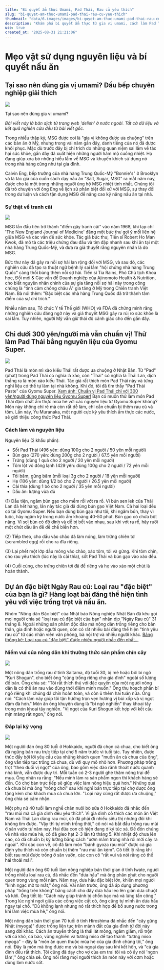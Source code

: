 ```yaml
---
title: "Bí quyết ẩm thực Umami, Pad Thái, Rau củ yêu thích"
slug: "bi-quyet-am-thuc-umami-pad-thai-rau-cu-yeu-thich"
thumbnail: "data/6.images/images/bi-quyet-am-thuc-umami-pad-thai-rau-cu-yeu-thich.webp"
description: "Khám phá bí quyết ẩm thực từ gia vị umami, cách làm Pad Thái tiết kiệm tại nhà đến tình yêu rau củ của nông dân Nhật Bản."
use: true
created_at: "2025-08-31 21:21:06"
---
```


# Mẹo vặt sử dụng nguyên liệu và bí quyết nấu ăn

## Tại sao nên dùng gia vị umami? Đầu bếp chuyên nghiệp giải thích

![](/images/20250831-00010003-elleonline-000-1-view.webp)

Tại sao nên dùng gia vị umami?

*Bài viết này là bản dịch từ trang web 'delish' ở nước ngoài. Tất cả dữ liệu và kết quả nghiên cứu đều từ bài viết gốc.*

Trong nhiều thập kỷ, MSG được coi là "gia vị không được ưa chuộng" trên các bàn ăn ở Mỹ, nhưng trong vài năm gần đây, danh tiếng của nó đã được khôi phục. Mặc dù trước đây bị chỉ trích do những quan niệm sai lầm về tác hại sức khỏe, gần đây đã xuất hiện những người hâm mộ cuồng nhiệt. Họ đang giúp xóa bỏ những hiểu lầm về MSG và khuyến khích sử dụng nó trong nhà hàng cũng như tại gia đình.

Calvin Eng, bếp trưởng của nhà hàng Trung Quốc-Mỹ "Bonnie's" ở Brooklyn và là tác giả của cuốn sách dạy nấu ăn "Salt, Sugar, MSG" ra mắt năm nay, được cho là một trong những người ủng hộ MSG nhiệt tình nhất. Chúng tôi đã trò chuyện với ông Eng về lịch sử phân biệt đối xử với MSG, sự thay đổi trong dư luận và cách tận dụng MSG để nâng cao kỹ năng nấu ăn tại nhà.

### Sự thật về tranh cãi

![](/images/20250831-00010003-elleonline-001-1-view.webp)

MSG lần đầu tiên trở thành "điểm gây tranh cãi" vào năm 1968, khi tạp chí 'The New England Journal of Medicine' đăng một bức thư gợi ý mối liên hệ giữa MSG và các vấn đề sức khỏe. Tác giả bức thư, Tiến sĩ Robert Ho Man Kwok, đã mô tả các triệu chứng đau đầu và tim đập nhanh sau khi ăn tại một nhà hàng Trung Quốc-Mỹ, và đưa ra giả thuyết rằng nguyên nhân là do MSG.

Bức thư này đã gây ra nỗi sợ hãi lan rộng đối với MSG, và sau đó, các nghiên cứu đã tạo ra thuật ngữ bệnh lý sai lầm "hội chứng nhà hàng Trung Quốc" càng thổi bùng thêm nỗi sợ hãi. Tiến sĩ Tia Rains, Phó Chủ tịch Khoa học, Đổi mới & Các vấn đề Doanh nghiệp của Ajinomoto Health & Nutrition, cho biết nguyên nhân chính của sự gia tăng nỗi sợ hãi này trong công chúng là "tình cảm chống châu Á" gia tăng ở Mỹ trong Chiến tranh Việt Nam. Bà nói thêm: "Đặc biệt các nhà hàng Trung Quốc đã trở thành tâm điểm của sự chỉ trích."

Nhiều năm sau, Tổ chức Y tế Thế giới (WHO) và FDA đã chứng minh rằng những nghiên cứu đáng ngờ này và giả thuyết MSG gây ra rủi ro sức khỏe là sai lầm. Tuy nhiên, người Mỹ vẫn giữ thái độ cảnh giác cho đến gần đây.

## Chỉ dưới 300 yên/người mà vẫn chuẩn vị! Thử làm Pad Thái bằng nguyên liệu của Gyomu Super.

![](/images/20250831-00091282-thankyu-000-1-view.webp)

Pad Thái là món mì xào kiểu Thái rất được ưa chuộng ở Nhật Bản. Từ "Pad" (phat) trong Pad Thái có nghĩa là xào, còn "Thai" có nghĩa là Thái Lan, dịch thẳng ra là món xào kiểu Thái. Tác giả rất thích món Pad Thái này và từng nghĩ liệu có thể tự làm tại nhà không. Khi đó, tôi đã tìm thấy "Pad Thái Paste" của Gyomu Super.
[Xem ảnh: Chuẩn vị Pad Thái chỉ với 300 yên/người dùng nguyên liệu Gyomu Super!](https://39mag.benesse.jp/lifestyle/content/gallery/?id=212806&utm_source=headlines.yahoo&utm_medium=referral&utm_campaign=yahoo_photo_link)
Bạn có muốn thử làm món Pad Thái đậm chất ẩm thực mùa hè với các nguyên liệu từ Gyomu Super không? Món này không chỉ rẻ mà còn rất dễ làm, chỉ cần chuẩn bị thêm rau củ và tôm. Lần này, Yu Muranaka, một người cực kỳ yêu thích ẩm thực các nước, sẽ giới thiệu công thức Pad Thái.

### Cách làm và nguyên liệu

Nguyên liệu (2 khẩu phần):
* Sốt Pad Thái (496 yên: dùng 100g cho 2 người / 50 yên mỗi người)
* Bún gạo (270 yên: dùng 200g cho 2 người / 67.5 yên mỗi người)
* Trứng (dùng 1 quả cho 2 người / 20 yên mỗi người)
* Tôm lột vỏ đông lạnh (429 yên: dùng 100g cho 2 người / 72 yên mỗi người)
* Tỏi băm, gừng băm (mỗi loại 3g cho 2 người / 18 yên mỗi người)
* Hẹ (106 yên: dùng 1/2 bó cho 2 người / 26.5 yên mỗi người)
* Cải thìa (dùng 1 bó cho 2 người / 35 yên mỗi người)
* Dầu ăn: lượng vừa đủ

(1) Đầu tiên, ngâm bún gạo cho mềm rồi vớt ra rổ.
Vì bún sen lek của Thái Lan đã hết hàng, lần này tác giả đã dùng bún gạo Việt Nam. Cả hai loại đều có tại Gyomu Super. Nếu bạn dùng bún gạo như tôi, khi ngâm bún, thay vì luộc, hãy ngâm kỹ trong nước ấm khoảng 40-50 phút.
Bún gạo có chứa bột năng. Vì sợi bún có độ dính và dễ bị bết vào nhau, sau khi vớt ra rổ, hãy rưới một chút dầu ăn để dễ chế biến hơn.

(2) Tiếp theo, cho dầu vào chảo đã làm nóng, làm trứng chiên tơi (scrambled egg) rồi cho ra đĩa riêng.

(3) Lại phết một lớp dầu mỏng vào chảo, xào tôm, tỏi và gừng. Khi tôm chín, cho rau yêu thích (lúc này là cải thìa), sốt Pad Thái và bún gạo vào xào đều.

(4) Cuối cùng, cho trứng chiên tơi đã để riêng và hẹ vào xào một chút là hoàn thành.

## Dự án đặc biệt Ngày Rau củ: Loại rau "đặc biệt" của bạn là gì? Hàng loạt bài đăng thể hiện tình yêu với việc trồng trọt và nấu ăn.

Nhóm "Nông dân Đặc biệt" của Nhật báo Nông nghiệp Nhật Bản đã kêu gọi mọi người chia sẻ "loại rau củ đặc biệt của bạn" nhân dịp "Ngày Rau củ" 31 tháng 8. Ngoài những sản phẩm độc đáo mà nông dân trồng riêng cho bản thân, gia đình hoặc người quen, còn có rất nhiều bài đăng thể hiện "tình yêu rau củ" từ các nhân viên văn phòng, bà nội trợ và nhiều người khác.
[Bảng thống kê: Loại rau củ "đặc biệt" được nhiều người nhắc đến nhất...](https://www.agrinews.co.jp/specialissue/haisin/327920#nikihaya0829)

### Niềm vui của nông dân khi thưởng thức sản phẩm chín cây

![](/images/20250831-00010000-agrinews-000-1-view.webp)

Một nông dân trồng rau ở tỉnh Saitama, độ tuổi 30, bị mê hoặc bởi bí ngô "Kuri Shogun", cho biết ông "cũng trồng riêng cho gia đình" ngoài số lượng để bán. Ông chia sẻ: "Tôi rất thích thú với đặc quyền của một người nông dân là có thể ăn rau vào đúng thời điểm mình muốn." Ông thu hoạch phần bí ngô riêng khi chúng đã chín hoàn toàn, và còn ủ thêm hai tuần nữa. Ông nói: "Cách làm này giúp tôi tận hưởng trọn vẹn hương vị bùi xốp và vị ngọt đậm đà hơn." Món ăn ông khuyên dùng là "bí ngô nghiền" thay khoai tây trong món khoai tây nghiền. "Vị ngọt của Kuri Shogun kết hợp với kết cấu mịn màng rất ngon," ông nói.

### Đáp lại kỳ vọng

![](/images/20250831-00010000-agrinews-001-1-view.webp)

Một người đàn ông 80 tuổi ở Hokkaido, người đã chọn cà chua, cho biết ông đã ngừng bán rau trực tiếp tại chợ 5 năm trước vì tuổi tác. Tuy nhiên, được thúc đẩy bởi lời yêu cầu của những khách quen "muốn ăn cà chua của ông", ông vẫn tiếp tục trồng cà chua, dù với quy mô nhỏ hơn. Phương pháp trồng trọt "theo đuổi vị ngọt" của ông, bao gồm việc đào rãnh thoát nước quanh nhà kính, vẫn được duy trì. Mỗi tuần có 2-3 người ghé thăm nông trại để mua. Ông nhận ra rằng: "Nếu mình làm ra sản phẩm ngon thì khách hàng sẽ đến. Có chợ bán trực tiếp sẽ giúp việc làm nông hiệu quả hơn." Những quả cà chua bi mà ông "trồng chơi" sau khi nghỉ bán trực tiếp tại chợ được ông tặng kèm cho khách mua cà chua lớn. "Loại này cũng rất được ưa chuộng," ông chia sẻ cảm nhận.

Một phụ nữ 40 tuổi làm nghề chăn nuôi bò sữa ở Hokkaido đã nhắc đến "rau mùi mà cả gia đình đều yêu thích". Vì gia đình cô thích các món ăn Việt Nam và Thái Lan dùng rau mùi, cô đã phải đi nhiều siêu thị nhưng đôi khi không tìm được. "Vậy thì tự mình trồng thôi," cô nói và bắt đầu trồng rau mùi ở sân vườn từ năm nay. Hai đứa con cô hiện đang ở ký túc xá. Để đón chúng về nhà vào mùa hè, cô đã gieo hạt 2-3 lần từ tháng 5. Khi nhiệt độ chưa lên cao, cô đã chuẩn bị kỹ lưỡng bằng cách "ươm mầm trong nhà rồi mới cấy ra ngoài". Khi các con về, cô đã làm món "bánh gyoza rau mùi" được cả gia đình yêu thích và còn chuẩn bị thêm "rau mùi ăn kèm". Cô tiết lộ rằng khi biết rau mùi được trồng ở sân vườn, các con cô "rất vui và nói rằng có thể hái thoải mái".

Một người đàn ông 60 tuổi làm nông nghiệp bán thời gian ở tỉnh Iwate, người trồng nhiều loại rau củ, đã nhắc đến "dưa hấu" mà ông phân phát cho người quen trong vùng mỗi năm. Năm nay, dưa hấu đặc biệt lớn, khiến mọi người "kinh ngạc mở to mắt," ông nói. Vài năm trước, ông đã áp dụng phương pháp "trồng trên không" bằng cách cho dây dưa hấu leo lên giàn dưa chuột và lưới. Ông tiết lộ: "Cách này giúp tránh bị chồn bạc má và lửng tấn công." Trong lúc nghỉ ngơi giữa các công việc cắt cỏ, ông cũng tự mình ăn dưa hấu ngay tại chỗ. "Dù không lạnh nhưng nó rất thích hợp để bổ sung nước trong khi làm việc mùa hè," ông nói.

Một nông dân bán thời gian 70 tuổi ở tỉnh Hiroshima đã nhắc đến "cây gừng Nhật (myoga)" được trồng liên tục trên mảnh đất của gia đình từ đời này sang đời khác. Cách ăn truyền thống là thái lát mỏng, ngâm giấm, rồi trộn với cá khô, cá bào, vừng nghiền và tương miso để tạo thành "tương miso myoga" – đây là "món ăn quen thuộc mùa hè của gia đình chúng tôi," ông nói. Đây là món mà ông được mẹ và bà ngoại dạy sau khi kết hôn, và "cả gia đình đều rất thích. Tôi cũng đã dạy cho vợ của em trai tôi và cô ấy nói 'ngon lắm'," ông chia sẻ. Ông nói rằng mọi người thích ăn món này với cơm hoặc dùng làm nước sốt.